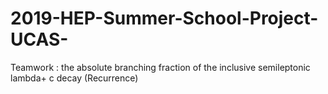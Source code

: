 # 2019-HEP-Summer-School-Project-UCAS-
Teamwork : the absolute branching fraction of the inclusive semileptonic lambda+ c decay (Recurrence)
